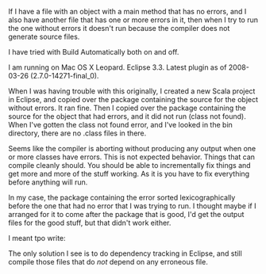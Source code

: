 If I have a file with an object with a main method that has no errors, and I also have another file that has one or more errors in it, then when I try to run the one without errors it doesn't run because the compiler does not generate source files.

I have tried with Build Automatically both on and off.

I am running on Mac OS X Leopard. Eclipse 3.3. Latest plugin as of 2008-03-26 (2.7.0-14271-final_0).

When I was having trouble with this originally, I created a new Scala project in Eclipse, and copied over the package containing the source for the object without errors. It ran fine. Then I copied over the package containing the source for the object that had errors, and it did not run (class not found). When I've gotten the class not found error, and I've looked in the bin directory, there are no .class files in there.

Seems like the compiler is aborting without producing any output when one or more classes have errors. This is not expected behavior. Things that can compile cleanly should. You should be able to incrementally fix things and get more and more of the stuff working. As it is you have to fix everything before anything will run.

In my case, the package containing the error sorted lexicographically before the one that had no error that I was trying to run.  I thought maybe if I arranged for it to come after the package that is good, I'd get the output files for the good stuff, but that didn't work either.

I meant tpo write:

The only solution I see is to do dependency tracking in Eclipse, and still compile those files that do *not* depend on any erroneous file.
